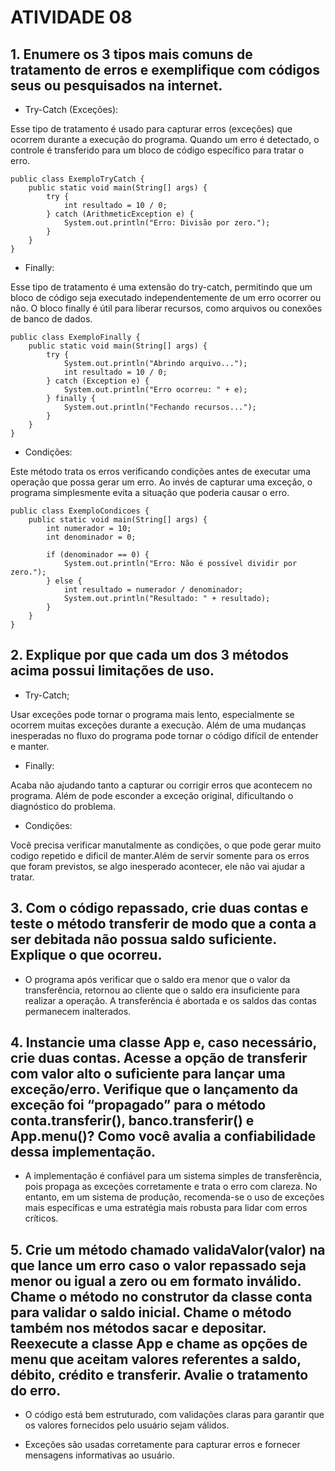 # ATIVIDADE 08

## 1. Enumere os 3 tipos mais comuns de tratamento de erros e exemplifique com códigos seus ou pesquisados na internet.

- Try-Catch (Exceções):

Esse tipo de tratamento é usado para capturar erros (exceções) que ocorrem durante a execução do programa. Quando um erro é detectado, o controle é transferido para um bloco de código específico para tratar o erro.

```
public class ExemploTryCatch {
    public static void main(String[] args) {
        try {
            int resultado = 10 / 0;
        } catch (ArithmeticException e) {
            System.out.println("Erro: Divisão por zero.");
        }
    }
}
```

- Finally:

Esse tipo de tratamento é uma extensão do try-catch, permitindo que um bloco de código seja executado independentemente de um erro ocorrer ou não. O bloco finally é útil para liberar recursos, como arquivos ou conexões de banco de dados.

```
public class ExemploFinally {
    public static void main(String[] args) {
        try {
            System.out.println("Abrindo arquivo...");
            int resultado = 10 / 0;
        } catch (Exception e) {
            System.out.println("Erro ocorreu: " + e);
        } finally {
            System.out.println("Fechando recursos...");
        }
    }
}
```

- Condições:

Este método trata os erros verificando condições antes de executar uma operação que possa gerar um erro. Ao invés de capturar uma exceção, o programa simplesmente evita a situação que poderia causar o erro.

```
public class ExemploCondicoes {
    public static void main(String[] args) {
        int numerador = 10;
        int denominador = 0;

        if (denominador == 0) {
            System.out.println("Erro: Não é possível dividir por zero.");
        } else {
            int resultado = numerador / denominador;
            System.out.println("Resultado: " + resultado);
        }
    }
}

```

## 2. Explique por que cada um dos 3 métodos acima possui limitações de uso.

- Try-Catch;

Usar exceções pode tornar o programa mais lento, especialmente se ocorrem muitas exceções durante a execução. Além de uma mudanças inesperadas no fluxo do programa pode tornar o código difícil de entender e manter.

- Finally:

Acaba não ajudando tanto a capturar ou corrigir erros que acontecem no programa. Além de pode esconder a exceção original, dificultando o diagnóstico do problema.

- Condições:

Você precisa verificar manutalmente as condições, o que pode gerar muito codigo repetido e dificil de manter.Além de servir somente para os erros que foram previstos, se algo inesperado acontecer, ele não vai ajudar a tratar.

## 3. Com o código repassado, crie duas contas e teste o método transferir de modo que a conta a ser debitada não possua saldo suficiente. Explique o que ocorreu.

- O programa após verificar que o saldo era menor que o valor da transferência, retornou ao cliente que o saldo era insuficiente para realizar a operação. A transferência é abortada e os saldos das contas permanecem inalterados.

## 4. Instancie uma classe App e, caso necessário, crie duas contas. Acesse a opção de transferir com valor alto o suficiente para lançar uma exceção/erro. Verifique que o lançamento da exceção foi “propagado” para o método conta.transferir(), banco.transferir() e App.menu()? Como você avalia a confiabilidade dessa implementação.

- A implementação é confiável para um sistema simples de transferência, pois propaga as exceções corretamente e trata o erro com clareza. No entanto, em um sistema de produção, recomenda-se o uso de exceções mais específicas e uma estratégia mais robusta para lidar com erros críticos.

## 5. Crie um método chamado validaValor(valor) na que lance um erro caso o valor repassado seja menor ou igual a zero ou em formato inválido. Chame o método no construtor da classe conta para validar o saldo inicial. Chame o método também nos métodos sacar e depositar. Reexecute a classe App e chame as opções de menu que aceitam valores referentes a saldo, débito, crédito e transferir. Avalie o tratamento do erro.

- O código está bem estruturado, com validações claras para garantir que os valores fornecidos pelo usuário sejam válidos.

- Exceções são usadas corretamente para capturar erros e fornecer mensagens informativas ao usuário.
